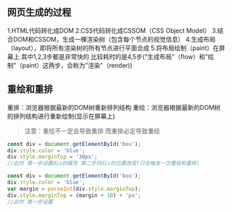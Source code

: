## 网页生成的过程
  1.HTML代码转化成DOM
  2.CSS代码转化成CSSOM（CSS Object Model）
  3.结合DOM和CSSOM，生成一棵渲染树（包含每个节点的视觉信息）
  4.生成布局（layout），即将所有渲染树的所有节点进行平面合成
  5.将布局绘制（paint）在屏幕上
  其中1,2,3步都是非常快的 比较耗时的是4,5步("生成布局"（flow）和"绘制"（paint）这两步，合称为"渲染"（render))

## 重绘和重排
   重排：浏览器根据最新的DOM树重新排列结构
   重绘：浏览器根据最新的DOM树的排列结构进行重新绘制(显示在屏幕上)
>注意：重绘不一定会导致重排 而重排必定导致重绘

```js
const div = document.getElementById('box');
div.style.color = 'blue';
div.style.marginTop = '30px';
//此时 第一步设置div的属性 第二步将div的位置改变(只会触发一次重绘和重排)
```

```js
const div = document.getElementById('box');
div.style.color = 'blue';
var margin = parseInt(div.style.marginTop);
div.style.marginTop = (margin + 10) + 'px';
//此时 第一步设置
```
